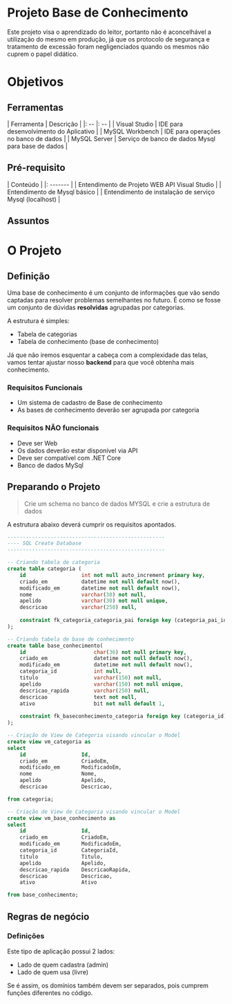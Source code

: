 # Projeto Base de Conhecimento
Este projeto visa o aprendizado do leitor, portanto não é aconcelhável a utilização do mesmo em produção, 
já que os protocolo de segurança e tratamento de excessão foram 
negligenciados quando os mesmos não cuprem o papel didático.

# Objetivos
## Ferramentas
| Ferramenta | Descrição |
|: -- |: -- |
| Visual Studio | IDE para desenvolvimento do Aplicativo |
| MySQL Workbench | IDE para operações no banco de dados |
| MySQL Server | Serviço de banco de dados Mysql para base de dados |

## Pré-requisito
| Conteúdo |
|: ------- |
| Entendimento de Projeto WEB API Visual Studio |
| Entendimento de Mysql básico |
| Entendimento de instalação de serviço Mysql (localhost) |

## Assuntos

# O Projeto
## Definição
Uma base de conhecimento é um conjunto de informações que vão sendo captadas para resolver 
problemas semelhantes no futuro. É como se fosse um conjunto de dúvidas **resolvidas**
agrupadas por categorias.

A estrutura é simples:
- Tabela de categorias
- Tabela de conhecimento (base de conhecimento)

Já que não iremos esquentar a cabeça com a complexidade das telas, vamos tentar ajustar nosso
__backend__ para que você obtenha mais conhecimento.

### Requisitos Funcionais
- Um sistema de cadastro de Base de conhecimento
- As bases de conhecimento deverão ser agrupada por categoria

### Requisitos **NÃO** funcionais
- Deve ser Web
- Os dados deverão estar disponível via API
- Deve ser compatível com .NET Core
- Banco de dados MySql

## Preparando o Projeto
> Crie um schema no banco de dados MYSQL e crie a estrutura de dados

A estrutura abaixo deverá cumprir os requisitos apontados.
```sql
---------------------------------------------------
---- SQL Create Database
---------------------------------------------------

-- Criando tabela de categoria
create table categoria (
    id					int not null auto_increment primary key,
    criado_em			datetime not null default now(),
    modificado_em		datetime not null default now(),
    nome				varchar(30) not null,
    apelido				varchar(30) not null unique,
    descricao			varchar(250) null,
    
    constraint fk_categoria_categoria_pai foreign key (categoria_pai_id) references categoria(id)
);

-- Criando tabela de base de conhecimento
create table base_conhecimento(
    id                      char(36) not null primary key,
    criado_em               datetime not null default now(),
    modificado_em           datetime not null default now(),
    categoria_id            int null,
    titulo                  varchar(150) not null,
    apelido                 varchar(150) not null unique,
    descricao_rapida        varchar(250) null,
    descricao               text not null,
    ativo                   bit not null default 1,
    
    constraint fk_baseconhecimento_categoria foreign key (categoria_id) references categoria(id)
);

-- Criação de View de Categoria visando vincular o Model
create view vm_categoria as
select 
    id                  Id,
    criado_em           CriadoEm,
    modificado_em       ModificadoEm,
    nome                Nome,
    apelido             Apelido,
    descricao           Descricao,

from categoria;

-- Criação de View de Categoria visando vincular o Model
create view vm_base_conhecimento as
select 
    id                  Id,
    criado_em           CriadoEm,
    modificado_em       ModificadoEm,
    categoria_id        CategoriaId,
    titulo              Titulo,
    apelido             Apelido,
    descricao_rapida    DescricaoRapida,
    descricao           Descricao,
    ativo               Ativo

from base_conhecimento;
```

## Regras de negócio
### Definições
Este tipo de aplicação possui 2 lados:
- Lado de quem cadastra (admin)
- Lado de quem usa (livre)

Se é assim, os domínios também devem ser separados, pois cumprem funções diferentes no código.
